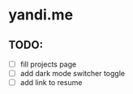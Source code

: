 # yandi.me

## TODO: 
- [ ] fill projects page
- [ ] add dark mode switcher toggle
- [ ] add link to resume
